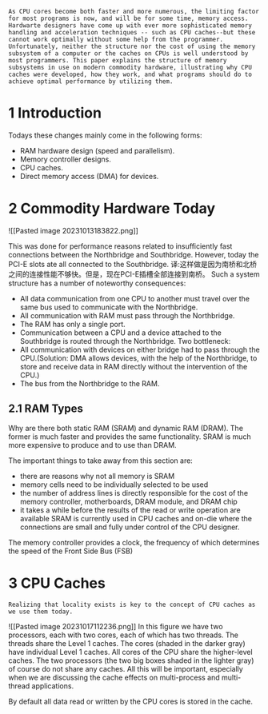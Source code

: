 ```ad-abstract
As CPU cores become both faster and more numerous, the limiting factor for most programs is now, and will be for some time, memory access. Hardwarte designers have come up with ever more sophisticated memory handling and acceleration techniques -- such as CPU caches--but these cannot work optimally without some help from the programmer. Unfortunately, neither the structure nor the cost of using the memory subsystem of a computer or the caches on CPUs is well understood by most programmers. This paper explains the structure of memory subsystems in use on modern commodity hardware, illustrating why CPU caches were developed, how they work, and what programs should do to achieve optimal performance by utilizing them.
```

# 1 Introduction
Todays these changes mainly come in the following forms:
- RAM hardware design (speed and parallelism).
- Memory controller designs.
- CPU caches.
- Direct memory access (DMA) for devices.

# 2  Commodity Hardware Today
![[Pasted image 20231013183822.png]]

This was done for performance reasons related to insufficiently fast connections between the Northbridge and Southbridge. However, today the PCI-E slots ate all connected to the Southbridge.
译:这样做是因为南桥和北桥之间的连接性能不够快。但是，现在PCI-E插槽全部连接到南桥。
Such a system structure has a number of noteworthy consequences:
- All data communication from one CPU to another must travel over the same bus used to communicate with the Northbridge.
- All communication with RAM must pass through the Northbridge.
- The RAM has only a single port.
- Communication between a CPU and a device attached to the Southbridge is routed through the Northbridge.
Two bottleneck:
- All communication with devices on either bridge had to pass through the CPU.(Solution: DMA allows devices, with the help of the Northbridge, to store and receive data in RAM directly without the intervention of the CPU.)
- The bus from the Northbridge to the RAM.

## 2.1 RAM Types
Why are there both static RAM (SRAM) and dynamic RAM (DRAM). The former is much faster and provides the same functionality.
SRAM is much more expensive to produce and to use than DRAM.

The important things to take away from this section are:
- there are reasons why not all memory is SRAM
- memory cells need to be individually selected to be used
- the number of address lines is directly responsible for the cost of the memory controller, motherboards, DRAM module, and DRAM chip
- it takes a while before the results of the read or write operation are available
SRAM is currently used in CPU caches and on-die where the connections are small and fully under control of the CPU designer.

The memory controller provides a clock, the frequency of which determines the speed of the Front Side Bus (FSB)

# 3 CPU Caches
```ad-note
Realizing that locality exists is key to the concept of CPU caches as we use them today.
```

![[Pasted image 20231017112236.png]]
In this figure we have two processors, each with two cores, each of which has two threads. The threads share the Level 1 caches. The cores (shaded in the darker gray) have individual Level 1 caches. All cores of the CPU share the higher-level caches. The two processors (the two big boxes shaded in the lighter gray) of course do not share any caches. All this will be important, especially when we are discussing the cache effects on multi-process and multi-thread applications.

By default all data read or written by the CPU cores is stored in the cache.
